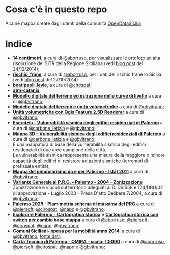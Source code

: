 # Cosa c'è in questo repo

Alcune mappa create dagli utenti della comunità [OpenDataSicilia](https://groups.google.com/forum/#!forum/opendatasicilia)



# Indice

- **[14 centimetri](http://siciliahub.github.io/mappe/14centimetri/)**, a cura di [@aborruso](https://twitter.com/aborruso), per visualizzare le ortofoto ad alta risoluzione del SITR della Regione Siciliana (vedi [blog post](http://opendatasicilia.it/2014/12/24/lortofoto-di-natale-14-centimetri/) del 24/12/2014);
- **[rischio_frane](http://siciliahub.github.io/mappe/rischio_frane/)**, a cura di [@aborruso](https://twitter.com/aborruso), per i dati del rischio frane in Sicilia (vedi [blog post](http://opendatasicilia.it/2014/10/27/rischio-idrogeologico-regione-siciliana-linformazione-civica/) del 27/10/2014)
- **[beatipaoli_levie](http://siciliahub.github.io/mappe/beatipaoli_levie)**, a cura di [@cirospat](https://twitter.com/cirospat);
- [**atm-catania**](http://siciliahub.github.io/mappe/atm-catania/);
- [**Modello digitale del terreno ed estrazione delle curve di livello**](http://siciliahub.github.io/mappe/dem_palermo) a cura di [@gbvitrano](https://twitter.com/gbvitrano);
- [**Modello digitale del terreno e unità volumetriche**](http://siciliahub.github.io/mappe/dem_volumetrie_pa) a cura di [@gbvitrano](https://twitter.com/gbvitrano);
- [**Unità volumetriche con Qgis Feature 2.5D Renderer**](http://siciliahub.github.io/mappe/cs_pa_3d/) a cura di [@gbvitrano](https://twitter.com/gbvitrano);
- [**Esercizio - Vulnerabilità sismica degli edifici residenziali di Palermo**](http://siciliahub.github.io/mappe/vuln-sismica-pa) a cura di [@carbone_letizia](https://twitter.com/carbone_letizia) e [@gbvitrano](https://twitter.com/gbvitrano);
- [**Mappa 3D – Vulnerabilità sismica degli edifici residenziali di Palermo**](http://siciliahub.github.io/mappe/vuln_sismica-pa-3d/) a cura di [@carbone_letizia](https://twitter.com/carbone_letizia) e [@gbvitrano](https://twitter.com/gbvitrano);<br>
È una mappatura di base della vulnerabilità sismica degli edifici residenziali di due aree campione della città.<br>
La vulnerabilità sismica rappresenta una misura della maggiore o minore capacità degli edifici di resistere ad azioni sismiche (terremoti di prefissata entità);
- [**Mappa del pendolarismo da e per Palermo – Istat 2011**](http://siciliahub.github.io/mappe/pendolarismo/) a cura di [@gbvitrano](https://twitter.com/gbvitrano);
- [**Variante Generale al P.R.G. - Palermo - 2004 - Zonizzazione**](http://siciliahub.github.io/mappe/prg_pa_2004/prg_pa_2004/prg_2004.html)<br>
Zonizzazione e vincoli sul territorio adeguati ai D. Dir 558 e 124/DRU/02 di approvazione - Luglio 2003 - Presa D'atto Delibera 7/2004, a cura di [@gbvitrano](https://twitter.com/gbvitrano);
- [**Palermo 2025 - Plamimetria schema di massima del PRG**](http://siciliahub.github.io/mappe/prg_2025/prg_2015.html) a cura di [@piersoft](https://twitter.com/Piersoft), [@cirospat](https://twitter.com/cirospat), [@napo](https://twitter.com/napo) e [@gbvitrano](https://twitter.com/gbvitrano);
- [**Esplorare Palermo - Cartografica storica**](http://siciliahub.github.io/mappe/carto_storica)  e [**Cartografica storica con switch per cambio base mappa**](http://siciliahub.github.io/mappe/carto_storica/index_02.html) a cura di [@aborruso](https://twitter.com/aborruso), [@piersoft](https://twitter.com/Piersoft), [@cirospat](https://twitter.com/cirospat), [@napo](https://twitter.com/napo), [@gbvitrano](https://twitter.com/gbvitrano);
- [**Comuni Siciliani- spesa per la mobilità anno 2014**](http://siciliahub.github.io/mappe/spesa_conuni_mobilit%C3%A0/#9/37.4907/13.9632), a cura di [@gbvitrano](https://twitter.com/gbvitrano), [fonte dati](http://blog.openpolis.it/2017/03/22/quanto-spendono-comuni-la-mobilita);
- [**Carta Tecnica di Palermo - OMIRA - scala: 1:5000**](http://siciliahub.github.io/mappe/carto_omira/) a cura di  [@aborruso](https://twitter.com/aborruso), [@piersoft](https://twitter.com/Piersoft), [@cirospat](https://twitter.com/cirospat), [@napo](https://twitter.com/napo) e [@gbvitrano](https://twitter.com/gbvitrano);
